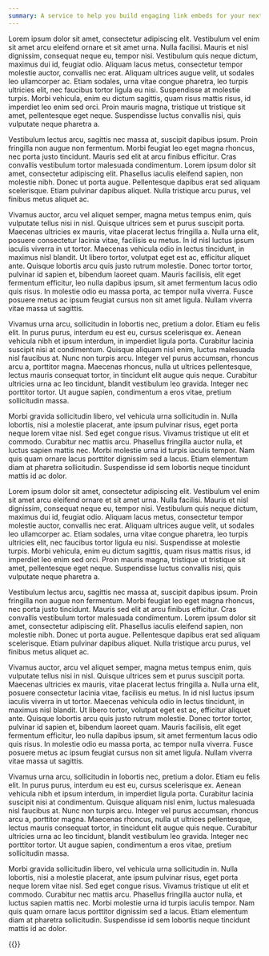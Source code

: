 ```yaml
---
summary: A service to help you build engaging link embeds for your next app by unfurling link metadata.
---
```


Lorem ipsum dolor sit amet, consectetur adipiscing elit. Vestibulum vel enim sit amet arcu eleifend ornare et sit amet urna. Nulla facilisi. Mauris et nisl dignissim, consequat neque eu, tempor nisi. Vestibulum quis neque dictum, maximus dui id, feugiat odio. Aliquam lacus metus, consectetur tempor molestie auctor, convallis nec erat. Aliquam ultrices augue velit, ut sodales leo ullamcorper ac. Etiam sodales, urna vitae congue pharetra, leo turpis ultricies elit, nec faucibus tortor ligula eu nisi. Suspendisse at molestie turpis. Morbi vehicula, enim eu dictum sagittis, quam risus mattis risus, id imperdiet leo enim sed orci. Proin mauris magna, tristique ut tristique sit amet, pellentesque eget neque. Suspendisse luctus convallis nisi, quis vulputate neque pharetra a.

Vestibulum lectus arcu, sagittis nec massa at, suscipit dapibus ipsum. Proin fringilla non augue non fermentum. Morbi feugiat leo eget magna rhoncus, nec porta justo tincidunt. Mauris sed elit at arcu finibus efficitur. Cras convallis vestibulum tortor malesuada condimentum. Lorem ipsum dolor sit amet, consectetur adipiscing elit. Phasellus iaculis eleifend sapien, non molestie nibh. Donec ut porta augue. Pellentesque dapibus erat sed aliquam scelerisque. Etiam pulvinar dapibus aliquet. Nulla tristique arcu purus, vel finibus metus aliquet ac.

Vivamus auctor, arcu vel aliquet semper, magna metus tempus enim, quis vulputate tellus nisi in nisl. Quisque ultrices sem et purus suscipit porta. Maecenas ultricies ex mauris, vitae placerat lectus fringilla a. Nulla urna elit, posuere consectetur lacinia vitae, facilisis eu metus. In id nisl luctus ipsum iaculis viverra in ut tortor. Maecenas vehicula odio in lectus tincidunt, in maximus nisl blandit. Ut libero tortor, volutpat eget est ac, efficitur aliquet ante. Quisque lobortis arcu quis justo rutrum molestie. Donec tortor tortor, pulvinar id sapien et, bibendum laoreet quam. Mauris facilisis, elit eget fermentum efficitur, leo nulla dapibus ipsum, sit amet fermentum lacus odio quis risus. In molestie odio eu massa porta, ac tempor nulla viverra. Fusce posuere metus ac ipsum feugiat cursus non sit amet ligula. Nullam viverra vitae massa ut sagittis.

Vivamus urna arcu, sollicitudin in lobortis nec, pretium a dolor. Etiam eu felis elit. In purus purus, interdum eu est eu, cursus scelerisque ex. Aenean vehicula nibh et ipsum interdum, in imperdiet ligula porta. Curabitur lacinia suscipit nisi at condimentum. Quisque aliquam nisl enim, luctus malesuada nisl faucibus at. Nunc non turpis arcu. Integer vel purus accumsan, rhoncus arcu a, porttitor magna. Maecenas rhoncus, nulla ut ultrices pellentesque, lectus mauris consequat tortor, in tincidunt elit augue quis neque. Curabitur ultricies urna ac leo tincidunt, blandit vestibulum leo gravida. Integer nec porttitor tortor. Ut augue sapien, condimentum a eros vitae, pretium sollicitudin massa.

Morbi gravida sollicitudin libero, vel vehicula urna sollicitudin in. Nulla lobortis, nisi a molestie placerat, ante ipsum pulvinar risus, eget porta neque lorem vitae nisl. Sed eget congue risus. Vivamus tristique ut elit et commodo. Curabitur nec mattis arcu. Phasellus fringilla auctor nulla, et luctus sapien mattis nec. Morbi molestie urna id turpis iaculis tempor. Nam quis quam ornare lacus porttitor dignissim sed a lacus. Etiam elementum diam at pharetra sollicitudin. Suspendisse id sem lobortis neque tincidunt mattis id ac dolor.

Lorem ipsum dolor sit amet, consectetur adipiscing elit. Vestibulum vel enim sit amet arcu eleifend ornare et sit amet urna. Nulla facilisi. Mauris et nisl dignissim, consequat neque eu, tempor nisi. Vestibulum quis neque dictum, maximus dui id, feugiat odio. Aliquam lacus metus, consectetur tempor molestie auctor, convallis nec erat. Aliquam ultrices augue velit, ut sodales leo ullamcorper ac. Etiam sodales, urna vitae congue pharetra, leo turpis ultricies elit, nec faucibus tortor ligula eu nisi. Suspendisse at molestie turpis. Morbi vehicula, enim eu dictum sagittis, quam risus mattis risus, id imperdiet leo enim sed orci. Proin mauris magna, tristique ut tristique sit amet, pellentesque eget neque. Suspendisse luctus convallis nisi, quis vulputate neque pharetra a.

Vestibulum lectus arcu, sagittis nec massa at, suscipit dapibus ipsum. Proin fringilla non augue non fermentum. Morbi feugiat leo eget magna rhoncus, nec porta justo tincidunt. Mauris sed elit at arcu finibus efficitur. Cras convallis vestibulum tortor malesuada condimentum. Lorem ipsum dolor sit amet, consectetur adipiscing elit. Phasellus iaculis eleifend sapien, non molestie nibh. Donec ut porta augue. Pellentesque dapibus erat sed aliquam scelerisque. Etiam pulvinar dapibus aliquet. Nulla tristique arcu purus, vel finibus metus aliquet ac.

Vivamus auctor, arcu vel aliquet semper, magna metus tempus enim, quis vulputate tellus nisi in nisl. Quisque ultrices sem et purus suscipit porta. Maecenas ultricies ex mauris, vitae placerat lectus fringilla a. Nulla urna elit, posuere consectetur lacinia vitae, facilisis eu metus. In id nisl luctus ipsum iaculis viverra in ut tortor. Maecenas vehicula odio in lectus tincidunt, in maximus nisl blandit. Ut libero tortor, volutpat eget est ac, efficitur aliquet ante. Quisque lobortis arcu quis justo rutrum molestie. Donec tortor tortor, pulvinar id sapien et, bibendum laoreet quam. Mauris facilisis, elit eget fermentum efficitur, leo nulla dapibus ipsum, sit amet fermentum lacus odio quis risus. In molestie odio eu massa porta, ac tempor nulla viverra. Fusce posuere metus ac ipsum feugiat cursus non sit amet ligula. Nullam viverra vitae massa ut sagittis.

Vivamus urna arcu, sollicitudin in lobortis nec, pretium a dolor. Etiam eu felis elit. In purus purus, interdum eu est eu, cursus scelerisque ex. Aenean vehicula nibh et ipsum interdum, in imperdiet ligula porta. Curabitur lacinia suscipit nisi at condimentum. Quisque aliquam nisl enim, luctus malesuada nisl faucibus at. Nunc non turpis arcu. Integer vel purus accumsan, rhoncus arcu a, porttitor magna. Maecenas rhoncus, nulla ut ultrices pellentesque, lectus mauris consequat tortor, in tincidunt elit augue quis neque. Curabitur ultricies urna ac leo tincidunt, blandit vestibulum leo gravida. Integer nec porttitor tortor. Ut augue sapien, condimentum a eros vitae, pretium sollicitudin massa.

Morbi gravida sollicitudin libero, vel vehicula urna sollicitudin in. Nulla lobortis, nisi a molestie placerat, ante ipsum pulvinar risus, eget porta neque lorem vitae nisl. Sed eget congue risus. Vivamus tristique ut elit et commodo. Curabitur nec mattis arcu. Phasellus fringilla auctor nulla, et luctus sapien mattis nec. Morbi molestie urna id turpis iaculis tempor. Nam quis quam ornare lacus porttitor dignissim sed a lacus. Etiam elementum diam at pharetra sollicitudin. Suspendisse id sem lobortis neque tincidunt mattis id ac dolor.

{{<preview text="Try it now">}}
